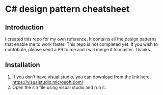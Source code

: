 # C# design pattern cheatsheet

## Introduction

I created this repo for my own reference. It contains all the design patterns that enable me to work faster. This repo is not completed yet. If you wish to contribute, please send a PR to me and i will merge it to master. Thanks.

## Installation

1. If you don't have visual studio, you can download from the link here. https://visualstudio.microsoft.com/
2. Open the sln file using visual studio and run it.
